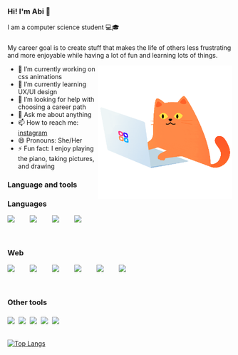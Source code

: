 <link rel="stylesheet" href="https://cdn.jsdelivr.net/gh/devicons/devicon@v2.15.1/devicon.min.css">

### Hi! I'm Abi  👋

I am a computer science student  💻🎓
###
My career goal is to create stuff that makes the life of others less frustrating and more enjoyable while having a lot of fun and learning lots of things. 
 
<img width="300" align="right" src="https://github.com/AbigailVelasco/AbigailVelasco/blob/main/giphy.gif"/>

- 🔭 I’m currently working on css animations
- 🌱 I’m currently learning UX/UI design
- 🤔 I’m looking for help with choosing a career path
- 💬 Ask me about anything
- 📫 How to reach me: [instagram](https://www.instagram.com/abi.ve.ga/)
- 😄 Pronouns: She/Her
- ⚡ Fun fact: I enjoy playing the piano, taking pictures, and drawing

### Language and tools
<div flex; flex-direction: column>
<div align="left">
<h3>Languages</h3>
<img align="left"  width="50px" src="https://cdn.jsdelivr.net/gh/devicons/devicon/icons/python/python-original.svg"/>
<img align="left"  width="50px" src="https://raw.githubusercontent.com/jmnote/z-icons/master/svg/cpp.svg"/>
<img align="left"  width="50px" src="https://raw.githubusercontent.com/jmnote/z-icons/master/svg/csharp.svg"/>
<img align="left"  width="45px" src="https://cdn.jsdelivr.net/gh/devicons/devicon/icons/kotlin/kotlin-original.svg"/>

<br/><br/><br>
<h3>Web</h3>
<img align="left"  width="50px" src="https://cdn.jsdelivr.net/gh/devicons/devicon/icons/html5/html5-original.svg"/>
<img align="left"  width="50px" src="https://cdn.jsdelivr.net/gh/devicons/devicon/icons/css3/css3-original.svg"/>
<img align="left"  width="50px" src="https://cdn.jsdelivr.net/gh/devicons/devicon/icons/javascript/javascript-original.svg"/>
<img align="left"  width="50px" src="https://cdn.jsdelivr.net/gh/devicons/devicon/icons/vuejs/vuejs-original.svg"/>
<img align="left"  width="50px" src="https://cdn.jsdelivr.net/gh/devicons/devicon/icons/vuetify/vuetify-original.svg"/>
<img align="left"  width="50px" src="https://cdn.jsdelivr.net/gh/devicons/devicon/icons/mongodb/mongodb-original.svg"/>

<br/><br/><br>
<h3>Other tools<h3>
<img align="left"  width="25px" src="https://cdn.jsdelivr.net/gh/devicons/devicon/icons/vscode/vscode-original.svg"/>
<img align="left"  width="25px" src="https://cdn.jsdelivr.net/gh/devicons/devicon/icons/androidstudio/androidstudio-original.svg"/>
<img align="left"  width="25px" src="https://www.vectorlogo.zone/logos/figma/figma-icon.svg"/>
<img align="left"  width="25px" src="https://cdn.jsdelivr.net/gh/devicons/devicon/icons/jira/jira-original.svg"/>
<img align="left"  width="25px" src="https://cdn.jsdelivr.net/gh/devicons/devicon/icons/trello/trello-plain.svg"/>

</div>
 
<br/><br/><br>
[![Top Langs](https://github-readme-stats.vercel.app/api/top-langs/?username=anuraghazra&layout=compact)](https://github.com/AbigailVelasco/AbigailVelasco.git)








